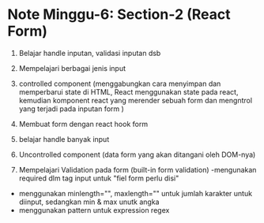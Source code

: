 # Note Minggu-6: Section-2 (React Form)

1. Belajar handle inputan, validasi inputan dsb
2. Mempelajari berbagai jenis input
3. controlled component (menggabungkan cara menyimpan dan memperbarui state di HTML, React menggunakan state pada react, kemudian komponent react yang merender sebuah form dan mengntrol yang terjadi pada inputan form )
3. Membuat form dengan react hook form
4. belajar handle banyak input

5. Uncontrolled component (data form yang akan ditangani oleh DOM-nya)
6. Mempelajari Validation pada form (built-in form validation)
-mengunakan required dlm tag input untuk "fiel form perlu disi"
- menggunakan minlength="", maxlength="" untuk jumlah karakter untuk diinput, sedangkan min & max unutk angka
- menggunakan pattern untuk expression regex